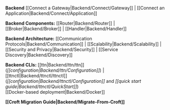 **Backend**
[[Connect a Gateway|Backend/Connect/Gateway]] |
[[Connect an Application|Backend/Connect/Application]]

**Backend Components:**
[[Router|Backend/Router]] |
[[Broker|Backend/Broker]] |
[[Handler|Backend/Handler]]

**Backend Architecture:**
[[Communication Protocols|Backend/Communication]] |
[[Scalability|Backend/Scalability]] |
[[Security and Privacy|Backend/Security]] |
[[Service Discovery|Backend/Discovery]]

**Backend CLIs:**
[[ttn|Backend/ttn/ttn]] (*[[configuration|Backend/ttn/Configuration]]*) |
[[ttnctl|Backend/ttnctl/ttnctl]] (*[[configuration|Backend/ttnctl/Configuration]]* and *[[quick start guide|Backend/ttnctl/QuickStart]]*)  
[[Docker-based deployment|Backend/Docker]]

**[[Croft Migration Guide|Backend/Migrate-From-Croft]]**
